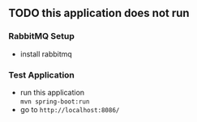 ## TODO this application does not run

### RabbitMQ Setup
- install rabbitmq

### Test Application
- run this application  
<code>mvn spring-boot:run</code>
- go to <code>http://localhost:8086/</code>